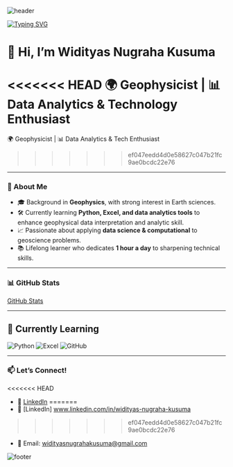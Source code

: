![header](https://capsule-render.vercel.app/api?type=waving&color=0:00416A,100:00B4DB&height=200&section=header&text=Widityas%20Nugraha%20Kusuma&fontSize=40&fontColor=ffffff)

[![Typing SVG](https://readme-typing-svg.herokuapp.com?font=Roboto&size=24&duration=3000&pause=1000&color=0A66C2&center=true&vCenter=true&width=600&lines=🌍+Geophysicist;📊+Data+Analytics+%26+Tech+Enthusiast;🚀+Bridging+Earth+Science+%26+Data+Science)](https://git.io/typing-svg)

# 👋 Hi, I’m Widityas Nugraha Kusuma  

<<<<<<< HEAD
🌍 Geophysicist | 📊 Data Analytics & Technology Enthusiast
=======
🌍 Geophysicist | 📊 Data Analytics & Tech Enthusiast 
>>>>>>> ef047eedd4d0e58627c047b21fc9ae0bcdc22e76

---

### 🚀 About Me
- 🎓 Background in **Geophysics**, with strong interest in Earth sciences.  
- 🛠 Currently learning **Python, Excel, and data analytics tools** to enhance geophysical data interpretation and analytic skill. 
- 📈 Passionate about applying **data science & computational** to geoscience problems.  
- 📚 Lifelong learner who dedicates **1 hour a day** to sharpening technical skills.  

---

### 📊 GitHub Stats
[GitHub Stats](https://github-readme-stats.vercel.app/api?username=Widityas&show_icons=true&theme=default)

---

## 📖 Currently Learning
![Python](https://img.shields.io/badge/Python-3776AB?style=for-the-badge&logo=python&logoColor=white)
![Excel](https://img.shields.io/badge/Excel-217346?style=for-the-badge&logo=microsoft-excel&logoColor=white)
![GitHub](https://img.shields.io/badge/GitHub-181717?style=for-the-badge&logo=github&logoColor=white)

---

### 📫 Let’s Connect!
<<<<<<< HEAD
- 💼 [LinkedIn](www.linkedin.com/in/widityas-nugraha-kusuma)
=======
- 💼 [LinkedIn] www.linkedin.com/in/widityas-nugraha-kusuma 

>>>>>>> ef047eedd4d0e58627c047b21fc9ae0bcdc22e76
- 📧 Email: widityasnugrahakusuma@gmail.com

![footer](https://capsule-render.vercel.app/api?type=waving&color=0:00416A,100:00B4DB&height=100&section=footer)
